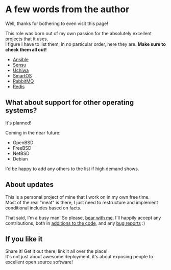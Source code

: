 # A few words from the author
Well, thanks for bothering to even visit this page!

This role was born out of my own passion for the absolutely excellent projects that it uses.  
I figure I have to list them, in no particular order, here they are. __Make sure to check them all out!__

- [Ansible](http://ansible.com/home)
- [Sensu](https://sensuapp.org/)
- [Uchiwa](https://uchiwa.io/#/)
- [SmartOS](https://smartos.org/)
- [RabbitMQ](https://rabbitmq.com/)
- [Redis](http://redis.io/)

## What about support for other operating systems?
It's planned!

Coming in the near future:
- OpenBSD
- FreeBSD
- NetBSD
- Debian

I'd be happy to add any others to the list if high demand shows.

## About updates
This is a personal project of mine that I work on in my own free time.  
Most of the real "meat" is there, I just need to restructure and implement conditional includes based on facts.  

That said, I'm a busy man! So please, [bear with me](http://i.imgur.com/bGhY7oX.jpg). I'll happily accept any contributions, both in [additions to the code](https://github.com/cmacrae/ansible-sensu/pulls), and any [bug reports](https://github.com/cmacrae/ansible-sensu/issues) :)  

## If you like it
Share it! Get it out there; link it all over the place!  
It's not just about awesome deployment, it's about exposing people to excellent open source software!
